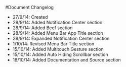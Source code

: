 #Document Changelog
* 27/9/14: Created
* 28/9/14: Added Notification Center section
* 28/9/14: Added Beef section
* 28/9/14: Added Menu Bar App Title section
* 28/9/14: Expanded Notification Center section
* 1/10/14: Revised Menu Bar Title section
* 15/10/14: Added Multitouch Gesture section
* 15/10/14: Added Auto Hiding Scrollbar section
* 18/10/14: Added Documentation and Source section
